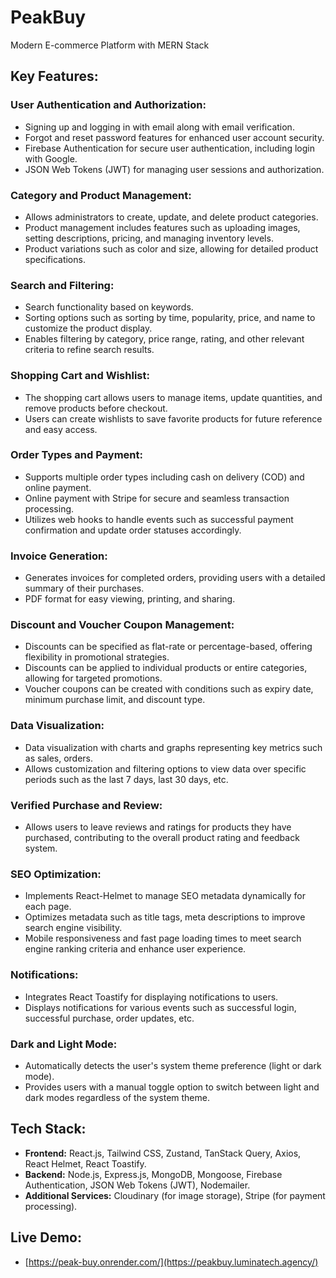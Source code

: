 # PeakBuy

Modern E-commerce Platform with MERN Stack

## Key Features:

### User Authentication and Authorization:
- Signing up and logging in with email along with email verification.
- Forgot and reset password features for enhanced user account security.
- Firebase Authentication for secure user authentication, including login with Google.
- JSON Web Tokens (JWT) for managing user sessions and authorization.

### Category and Product Management:
- Allows administrators to create, update, and delete product categories.
- Product management includes features such as uploading images, setting descriptions, pricing, and managing inventory levels.
- Product variations such as color and size, allowing for detailed product specifications.

### Search and Filtering:
- Search functionality based on keywords.
- Sorting options such as sorting by time, popularity, price, and name to customize the product display.
- Enables filtering by category, price range, rating, and other relevant criteria to refine search results.

### Shopping Cart and Wishlist:
- The shopping cart allows users to manage items, update quantities, and remove products before checkout.
- Users can create wishlists to save favorite products for future reference and easy access.

### Order Types and Payment:
- Supports multiple order types including cash on delivery (COD) and online payment.
- Online payment with Stripe for secure and seamless transaction processing.
- Utilizes web hooks to handle events such as successful payment confirmation and update order statuses accordingly.

### Invoice Generation:
- Generates invoices for completed orders, providing users with a detailed summary of their purchases.
- PDF format for easy viewing, printing, and sharing.

### Discount and Voucher Coupon Management:
- Discounts can be specified as flat-rate or percentage-based, offering flexibility in promotional strategies.
- Discounts can be applied to individual products or entire categories, allowing for targeted promotions.
- Voucher coupons can be created with conditions such as expiry date, minimum purchase limit, and discount type.

### Data Visualization:
- Data visualization with charts and graphs representing key metrics such as sales, orders.
- Allows customization and filtering options to view data over specific periods such as the last 7 days, last 30 days, etc.

### Verified Purchase and Review:
- Allows users to leave reviews and ratings for products they have purchased, contributing to the overall product rating and feedback system.

### SEO Optimization:
- Implements React-Helmet to manage SEO metadata dynamically for each page.
- Optimizes metadata such as title tags, meta descriptions to improve search engine visibility.
- Mobile responsiveness and fast page loading times to meet search engine ranking criteria and enhance user experience.

### Notifications:
- Integrates React Toastify for displaying notifications to users.
- Displays notifications for various events such as successful login, successful purchase, order updates, etc.

### Dark and Light Mode:
- Automatically detects the user's system theme preference (light or dark mode).
- Provides users with a manual toggle option to switch between light and dark modes regardless of the system theme.

## Tech Stack:
- **Frontend:** React.js, Tailwind CSS, Zustand, TanStack Query, Axios, React Helmet, React Toastify.
- **Backend:** Node.js, Express.js, MongoDB, Mongoose, Firebase Authentication, JSON Web Tokens (JWT), Nodemailer.
- **Additional Services:** Cloudinary (for image storage), Stripe (for payment processing).

## Live Demo:
- [https://peak-buy.onrender.com/](https://peakbuy.luminatech.agency/)

